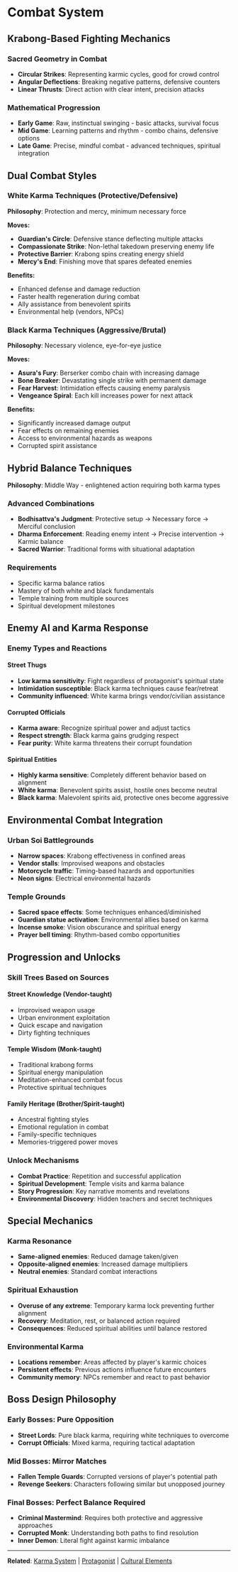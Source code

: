 # Combat System

## Krabong-Based Fighting Mechanics

### Sacred Geometry in Combat
- **Circular Strikes**: Representing karmic cycles, good for crowd control
- **Angular Deflections**: Breaking negative patterns, defensive counters  
- **Linear Thrusts**: Direct action with clear intent, precision attacks

### Mathematical Progression
- **Early Game**: Raw, instinctual swinging - basic attacks, survival focus
- **Mid Game**: Learning patterns and rhythm - combo chains, defensive options
- **Late Game**: Precise, mindful combat - advanced techniques, spiritual integration

## Dual Combat Styles

### White Karma Techniques (Protective/Defensive)
**Philosophy**: Protection and mercy, minimum necessary force

**Moves:**
- **Guardian's Circle**: Defensive stance deflecting multiple attacks
- **Compassionate Strike**: Non-lethal takedown preserving enemy life
- **Protective Barrier**: Krabong spins creating energy shield
- **Mercy's End**: Finishing move that spares defeated enemies

**Benefits:**
- Enhanced defense and damage reduction
- Faster health regeneration during combat
- Ally assistance from benevolent spirits
- Environmental help (vendors, NPCs)

### Black Karma Techniques (Aggressive/Brutal)
**Philosophy**: Necessary violence, eye-for-eye justice

**Moves:**
- **Asura's Fury**: Berserker combo chain with increasing damage
- **Bone Breaker**: Devastating single strike with permanent damage
- **Fear Harvest**: Intimidation effects causing enemy paralysis
- **Vengeance Spiral**: Each kill increases power for next attack

**Benefits:**
- Significantly increased damage output
- Fear effects on remaining enemies
- Access to environmental hazards as weapons
- Corrupted spirit assistance

## Hybrid Balance Techniques
**Philosophy**: Middle Way - enlightened action requiring both karma types

### Advanced Combinations
- **Bodhisattva's Judgment**: Protective setup → Necessary force → Merciful conclusion
- **Dharma Enforcement**: Reading enemy intent → Precise intervention → Karmic balance
- **Sacred Warrior**: Traditional forms with situational adaptation

### Requirements
- Specific karma balance ratios
- Mastery of both white and black fundamentals
- Temple training from multiple sources
- Spiritual development milestones

## Enemy AI and Karma Response

### Enemy Types and Reactions

#### Street Thugs
- **Low karma sensitivity**: Fight regardless of protagonist's spiritual state
- **Intimidation susceptible**: Black karma techniques cause fear/retreat
- **Community influenced**: White karma brings vendor/civilian assistance

#### Corrupted Officials  
- **Karma aware**: Recognize spiritual power and adjust tactics
- **Respect strength**: Black karma gains grudging respect
- **Fear purity**: White karma threatens their corrupt foundation

#### Spiritual Entities
- **Highly karma sensitive**: Completely different behavior based on alignment
- **White karma**: Benevolent spirits assist, hostile ones become neutral
- **Black karma**: Malevolent spirits aid, protective ones become aggressive

## Environmental Combat Integration

### Urban Soi Battlegrounds
- **Narrow spaces**: Krabong effectiveness in confined areas
- **Vendor stalls**: Improvised weapons and obstacles
- **Motorcycle traffic**: Timing-based hazards and opportunities
- **Neon signs**: Electrical environmental hazards

### Temple Grounds
- **Sacred space effects**: Some techniques enhanced/diminished
- **Guardian statue activation**: Environmental allies based on karma
- **Incense smoke**: Vision obscurance and spiritual energy
- **Prayer bell timing**: Rhythm-based combo opportunities

## Progression and Unlocks

### Skill Trees Based on Sources

#### Street Knowledge (Vendor-taught)
- Improvised weapon usage
- Urban environment exploitation  
- Quick escape and navigation
- Dirty fighting techniques

#### Temple Wisdom (Monk-taught)
- Traditional krabong forms
- Spiritual energy manipulation
- Meditation-enhanced combat focus
- Protective spiritual techniques

#### Family Heritage (Brother/Spirit-taught)
- Ancestral fighting styles
- Emotional regulation in combat
- Family-specific techniques
- Memories-triggered power moves

### Unlock Mechanisms
- **Combat Practice**: Repetition and successful application
- **Spiritual Development**: Temple visits and karma balance
- **Story Progression**: Key narrative moments and revelations
- **Environmental Discovery**: Hidden teachers and secret techniques

## Special Mechanics

### Karma Resonance
- **Same-aligned enemies**: Reduced damage taken/given
- **Opposite-aligned enemies**: Increased damage multipliers
- **Neutral enemies**: Standard combat interactions

### Spiritual Exhaustion
- **Overuse of any extreme**: Temporary karma lock preventing further alignment
- **Recovery**: Meditation, rest, or balanced action required
- **Consequences**: Reduced spiritual abilities until balance restored

### Environmental Karma
- **Locations remember**: Areas affected by player's karmic choices
- **Persistent effects**: Previous actions influence future encounters
- **Community memory**: NPCs remember and react to past behavior

## Boss Design Philosophy

### Early Bosses: Pure Opposition
- **Street Lords**: Pure black karma, requiring white techniques to overcome
- **Corrupt Officials**: Mixed karma, requiring tactical adaptation

### Mid Bosses: Mirror Matches  
- **Fallen Temple Guards**: Corrupted versions of player's potential path
- **Revenge Seekers**: Characters following similar but unopposed journey

### Final Bosses: Perfect Balance Required
- **Criminal Mastermind**: Requires both protective and aggressive approaches
- **Corrupted Monk**: Understanding both paths to find resolution
- **Inner Demon**: Literal fight against karmic imbalance

---

**Related**: [Karma System](./karma-system.md) | [Protagonist](./protagonist.md) | [Cultural Elements](./cultural-elements.md)